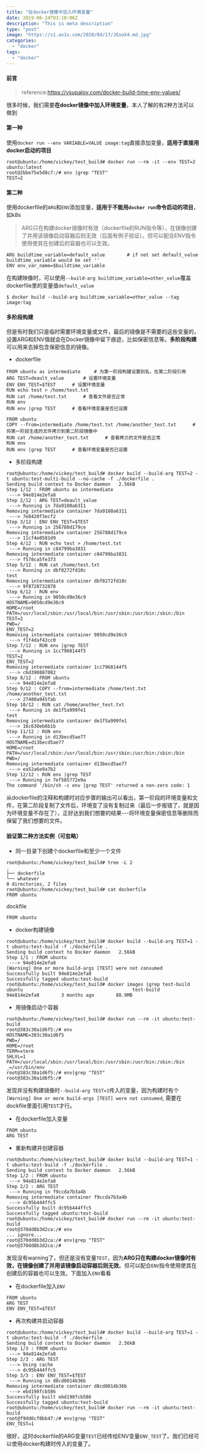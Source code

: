 ```yaml
---
title: "在docker镜像中加入环境变量"
date: 2019-06-24T03:10:06Z
description: "This is meta description"
type: "post"
image: "https://s1.ax1x.com/2020/04/17/JEooX4.md.jpg"
categories:
  - "docker"
tags:
  - "docker"
---
```



#### 前言
>reference:https://vsupalov.com/docker-build-time-env-values/

很多时候，我们需要**在docker镜像中加入环境变量**，本人了解的有2种方法可以做到

#### 第一种

使用`docker run --env VARIABLE=VALUE image:tag`直接添加变量，**适用于直接用docker启动的项目**

```
root@ubuntu:/home/vickey/test_build# docker run --rm -it --env TEST=2 ubuntu:latest
root@2bbe75e5d8c7:/# env |grep "TEST"
TEST=2
```

#### 第二种

使用dockerfile的`ARG`和`ENV`添加变量，**适用于不能用`docker run`命令启动的项目**，如k8s

> ARG只在构建docker镜像时有效（dockerfile的RUN指令等），在镜像创建了并用该镜像启动容器后则无效（后面有例子验证）。但可以配合ENV指令使用使其在创建后的容器也可以生效。

```
ARG buildtime_variable=default_value        # if not set default_value buildtime_variable would be set ''
ENV env_var_name=$buildtime_variable
```

在构建映像时，可以使用`--build-arg buildtime_variable=other_value`覆盖dockerfile里的变量值`default_value`

```
$ docker build --build-arg buildtime_variable=other_value --tag image:tag
```
#### 多阶段构建
但是有时我们只是临时需要环境变量或文件，最后的镜像是不需要的这些变量的，设置ARG和ENV值就会在Docker镜像中留下痕迹，比如保密信息等。**多阶段构建**可以用来去掉包含保密信息的镜像。

- dockerfile

```
FROM ubuntu as intermediate     # 为第一阶段构建设置别名，在第二阶段引用
ARG TEST=deault_value       # 设置环境变量
ENV ENV_TEST=$TEST      # 设置环境变量
RUN echo test > /home/test.txt
RUN cat /home/test.txt      # 查看文件是否正常
RUN env
RUN env |grep TEST      # 查看环境变量是否已设置

FROM ubuntu
COPY --from=intermediate /home/test.txt /home/another_test.txt      # 将第一阶段生成的文件拷贝到第二阶段镜像中
RUN cat /home/another_test.txt      # 查看拷贝的文件是否正常
RUN env
RUN env |grep TEST      # 查看环境变量是否已设置
```

- 多阶段构建

```
root@ubuntu:/home/vickey/test_build# docker build --build-arg TEST=2 -t ubuntu:test-multi-build --no-cache -f ./dockerfile .
Sending build context to Docker daemon   2.56kB
Step 1/12 : FROM ubuntu as intermediate
 ---> 94e814e2efa8
Step 2/12 : ARG TEST=deault_value
 ---> Running in 7da9180a6311
Removing intermediate container 7da9180a6311
 ---> 7e8420f3ecf2
Step 3/12 : ENV ENV_TEST=$TEST
 ---> Running in 256788d179ce
Removing intermediate container 256788d179ce
 ---> 11cf4e0581d9
Step 4/12 : RUN echo test > /home/test.txt
 ---> Running in c84799ba3831
Removing intermediate container c84799ba3831
 ---> f578ca5fe373
Step 5/12 : RUN cat /home/test.txt
 ---> Running in dbf8272fd10c
test
Removing intermediate container dbf8272fd10c
 ---> 9f8720732878
Step 6/12 : RUN env
 ---> Running in 9050cd9e36c9
HOSTNAME=9050cd9e36c9
HOME=/root
PATH=/usr/local/sbin:/usr/local/bin:/usr/sbin:/usr/bin:/sbin:/bin
TEST=2
PWD=/
ENV_TEST=2
Removing intermediate container 9050cd9e36c9
 ---> f1f4daf42cc0
Step 7/12 : RUN env |grep TEST
 ---> Running in 1cc7968144f5
TEST=2
ENV_TEST=2
Removing intermediate container 1cc7968144f5
 ---> c6d390887082
Step 8/12 : FROM ubuntu
 ---> 94e814e2efa8
Step 9/12 : COPY --from=intermediate /home/test.txt /home/another_test.txt
 ---> 27480a945fab
Step 10/12 : RUN cat /home/another_test.txt
 ---> Running in de1f5a999fe1
test
Removing intermediate container de1f5a999fe1
 ---> 16c630eb6b1b
Step 11/12 : RUN env
 ---> Running in d13becd5ae77
HOSTNAME=d13becd5ae77
HOME=/root
PATH=/usr/local/sbin:/usr/local/bin:/usr/sbin:/usr/bin:/sbin:/bin
PWD=/
Removing intermediate container d13becd5ae77
 ---> ea52a6e9a7b2
Step 12/12 : RUN env |grep TEST
 ---> Running in 7ef585772e9a
The command '/bin/sh -c env |grep TEST' returned a non-zero code: 1
```
从dockerfile的注释和构建时对应步骤的输出可以看出，第一阶段的环境变量和文件，在第二阶段复制了文件后，环境变了没有复制过来（最后一步报错了，就是因为环境变量不存在了），正好达到我们想要的结果---将环境变量保密信息等删除而保留了我们想要的文件。

#### 验证第二种方法实例（可忽略）

- 同一目录下创建个dockerfile和至少一个文件

```
root@ubuntu:/home/vickey/test_build# tree -L 2
.
├── dockerfile
└── whatever
0 directories, 2 files
root@ubuntu:/home/vickey/test_build# cat dockerfile 
FROM ubuntu
```
dockfile
```
FROM ubuntu
```

- docker构建镜像

```
root@ubuntu:/home/vickey/test_build# docker build --build-arg TEST=1 -t ubuntu:test-build -f ./dockerfile .
Sending build context to Docker daemon   2.56kB
Step 1/1 : FROM ubuntu
 ---> 94e814e2efa8
[Warning] One or more build-args [TEST] were not consumed
Successfully built 94e814e2efa8
Successfully tagged ubuntu:test-build
root@ubuntu:/home/vickey/test_build# docker images |grep test-build
ubuntu                                        test-build          94e814e2efa8        3 months ago        88.9MB
```

- 用镜像启动个容器

```
root@ubuntu:/home/vickey/test_build# docker run --rm -it ubuntu:test-build
root@383c30a1d6f5:/# env
HOSTNAME=383c30a1d6f5
PWD=/
HOME=/root
TERM=xterm
SHLVL=1
PATH=/usr/local/sbin:/usr/local/bin:/usr/sbin:/usr/bin:/sbin:/bin
_=/usr/bin/env
root@383c30a1d6f5:/# env|grep "TEST"
root@383c30a1d6f5:/# 
```
发现并没有构建镜像时`--build-arg TEST=1`传入的变量，因为构建时有个`[Warning] One or more build-args [TEST] were not consumed`, 需要在dockfile里面引用`TEST`才行。

- 在dockerfile加入变量
```
FROM ubuntu
ARG TEST
```
- 重新构建并创建容器
```
root@ubuntu:/home/vickey/test_build# docker build --build-arg TEST=1 -t ubuntu:test-build -f ./dockerfile .
Sending build context to Docker daemon   2.56kB
Step 1/2 : FROM ubuntu
 ---> 94e814e2efa8
Step 2/2 : ARG TEST
 ---> Running in f9ccda7b3a4b
Removing intermediate container f9ccda7b3a4b
 ---> dc95b444ffc5
Successfully built dc95b444ffc5
Successfully tagged ubuntu:test-build
root@ubuntu:/home/vickey/test_build# docker run --rm -it ubuntu:test-build
root@370dd8b3d2ca:/# env
... ignore...
root@370dd8b3d2ca:/# env|grep "TEST"
root@370dd8b3d2ca:/# 
```
发现没有warning了，但还是没有变量`TEST`，因为**ARG只在构建docker镜像时有效，在镜像创建了并用该镜像启动容器后则无效**。但可以配合`ENV`指令使用使其在创建后的容器也可以生效。下面加入`ENV`看看

- 在dockerfile加入`ENV`

```
FROM ubuntu
ARG TEST
ENV ENV_TEST=$TEST
```

- 再次构建并启动容器

```
root@ubuntu:/home/vickey/test_build# docker build --build-arg TEST=1 -t ubuntu:test-build -f ./dockerfile .
Sending build context to Docker daemon   2.56kB
Step 1/3 : FROM ubuntu
 ---> 94e814e2efa8
Step 2/3 : ARG TEST
 ---> Using cache
 ---> dc95b444ffc5
Step 3/3 : ENV ENV_TEST=$TEST
 ---> Running in d8cd0014b36b
Removing intermediate container d8cd0014b36b
 ---> ebd198fcb586
Successfully built ebd198fcb586
Successfully tagged ubuntu:test-build
root@ubuntu:/home/vickey/test_build# docker run --rm -it ubuntu:test-build
root@f9dd6cf0bb47:/# env|grep "TEST"
ENV_TEST=1
```

很好，这时dockerfile的ARG变量`TEST`已经传给ENV变量`ENV_TEST`了。我们已经可以使用docker构建时传入的变量了。
